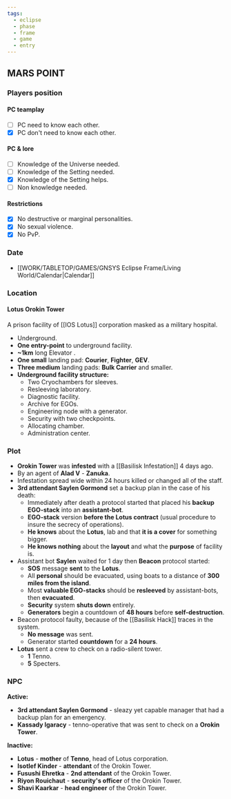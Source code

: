 ```yaml
---
tags:
  - eclipse
  - phase
  - frame
  - game
  - entry
---
```

## MARS POINT

### Players position
#### PC teamplay
- [ ] PC need to know each other.
- [x] PC don't need to know each other.

#### PC & lore
- [ ] Knowledge of the Universe needed.
- [ ] Knowledge of the Setting needed.
- [x] Knowledge of the Setting helps.
- [ ] Non knowledge needed.

#### Restrictions
- [x] No destructive or marginal personalities.
- [x] No sexual violence.
- [x] No PvP.

### Date
- [[WORK/TABLETOP/GAMES/GNSYS Eclipse Frame/Living World/Calendar|Calendar]]

### Location
#### Lotus Orokin Tower
A prison facility of [[IOS Lotus]] corporation masked as a military hospital.
- Underground.
- **One entry-point** to underground facility.
- **~1km** long Elevator .
- **One small** landing pad: **Courier**, **Fighter**, **GEV**.
- **Three medium** landing pads: **Bulk Carrier** and smaller.
- **Underground facility structure:**
	- Two Cryochambers for sleeves.
	- Resleeving laboratory.
	- Diagnostic facility.
	- Archive for EGOs.
	- Engineering node with a generator.
	- Security with two checkpoints.
	- Allocating chamber.
	- Administration center.

### Plot
- **Orokin Tower** was **infested** with a [[Basilisk Infestation]] 4 days ago.
- By an agent of **Alad V** - **Zanuka**.
- Infestation spread wide within 24 hours killed or changed all of the staff.
- **3rd attendant Saylen Gormond** set a backup plan in the case of his death:
	- Immediately after death a protocol started that placed his **backup EGO-stack** into an **assistant-bot**.
	- **EGO-stack** version **before the Lotus contract** (usual procedure to insure the secrecy of operations).
	- **He knows** about the **Lotus**, lab and that **it is a cover** for something bigger.
	- **He knows nothing** about the **layout** and what the **purpose** of facility is.
- Assistant bot **Saylen** waited for 1 day then **Beacon** protocol started:
	- **SOS** message **sent** to the **Lotus**.
	- All **personal** should be evacuated, using boats to a distance of **300 miles from the island**.
	- Most **valuable EGO-stacks** should be **resleeved** by assistant-bots, then **evacuated**.
	- **Security** system **shuts down** entirely.
	- **Generators** begin a countdown of **48 hours** before **self-destruction**.
- Beacon protocol faulty, because of the [[Basilisk Hack]] traces in the system.
	- **No message** was sent.
	- Generator started **countdown** for a **24 hours**.
- **Lotus** sent a crew to check on a radio-silent tower.
	- **1** Tenno.
	- **5** Specters.

### NPC
**Active:**
- **3rd attendant Saylen Gormond** - sleazy yet capable manager that had a backup plan for an emergency.
- **Kassady Igaracy** - tenno-operative that was sent to check on a **Orokin Tower**.

**Inactive:**
- **Lotus** - **mother** of **Tenno**, head of Lotus corporation.
- **Isotlef Kinder** - **attendant** of the Orokin Tower.
- **Fusushi Ehretka** - **2nd attendant** of the Orokin Tower.
- **Riyon Rouichaut** - **security's officer** of the Orokin Tower.
- **Shavi Kaarkar** - **head engineer** of the Orokin Tower.